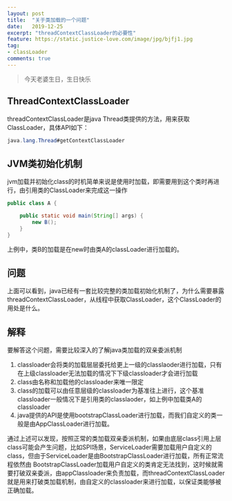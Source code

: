 ```yaml
---
layout: post
title:  "关于类加载的一个问题"
date:   2019-12-25
excerpt: "threadContextClassLoader的必要性"
feature: https://static.justice-love.com/image/jpg/bjfj1.jpg
tag:
- classLoader
comments: true
---
```

> 今天老婆生日，生日快乐

## ThreadContextClassLoader

threadContextClassLoader是java Thread类提供的方法，用来获取ClassLoader，具体API如下：
```java
java.lang.Thread#getContextClassLoader
```

## JVM类初始化机制

jvm加载并初始化class的时机简单来说是使用时加载，即需要用到这个类时再进行，由引用类的ClassLoader来完成这一操作
```java
public class A {

    public static void main(String[] args) {
        new B();
    }
}
```
上例中，类B的加载是在new时由类A的classLoader进行加载的。

## 问题

上面可以看到，java已经有一套比较完整的类加载初始化机制了，为什么需要暴露threadContextClassLoader，从线程中获取ClassLoader，这个ClassLoader的用处是什么。

## 解释

要解答这个问题，需要比较深入的了解java类加载的双亲委派机制
1. classloader会将类的加载层层委托给更上一级的classlaoder进行加载，只有在上级classloader无法加载的情况下下级classloader才会进行加载
2. class由名称和加载他的classloader来唯一限定
3. class的加载可以由任意层级的classloader为基准往上进行，这个基准classloader一般情况下是引用类的classlaoder，如上例中加载类A的classloader
4. java提供的API是使用bootstrapClassLoader进行加载，而我们自定义的类一般是由AppClassLoader进行加载。

通过上述可以发现，按照正常的类加载双亲委派机制，如果由底层class引用上层class可能会产生问题，比如SPI场景，ServiceLoader需要加载用户自定义的class，但由于ServiceLoader是由BootstrapClassLoader进行加载，所有正常流程依然由
BootstrapClassLoader加载用户自定义的类肯定无法找到，这时候就需要打破双亲委派，由appClassloader来负责加载，而threadContextClassLoader就是用来打破类加载机制，由自定义的classloader来进行加载，以保证类能够被正确加载。